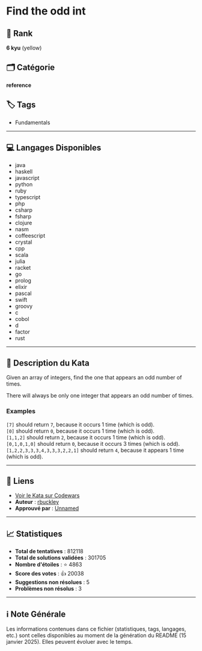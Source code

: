 # Find the odd int

## 🏅 Rank
**6 kyu** (yellow)

## 🗂️ Catégorie
**reference**

## 🏷️ Tags
- Fundamentals

---

## 💻 Langages Disponibles
- java
- haskell
- javascript
- python
- ruby
- typescript
- php
- csharp
- fsharp
- clojure
- nasm
- coffeescript
- crystal
- cpp
- scala
- julia
- racket
- go
- prolog
- elixir
- pascal
- swift
- groovy
- c
- cobol
- d
- factor
- rust

---

## 📜 Description du Kata

Given an array of integers, find the one that appears an odd number of times.

There will always be only one integer that appears an odd number of times.


### Examples

`[7]` should return `7`, because it occurs 1 time (which is odd).  
`[0]` should return `0`, because it occurs 1 time (which is odd).  
`[1,1,2]` should return `2`, because it occurs 1 time (which is odd).  
`[0,1,0,1,0]` should return `0`, because it occurs 3 times (which is odd).  
`[1,2,2,3,3,3,4,3,3,3,2,2,1]` should return `4`, because it appears 1 time (which is odd).


---

## 🔗 Liens
- [Voir le Kata sur Codewars](https://www.codewars.com/kata/54da5a58ea159efa38000836)
- **Auteur** : [rbuckley](https://www.codewars.com/users/rbuckley)
- **Approuvé par** : [Unnamed](https://www.codewars.com/users/Unnamed)

---

## 📈 Statistiques
- **Total de tentatives** : 812118
- **Total de solutions validées** : 301705
- **Nombre d'étoiles** : ⭐ 4863
- **Score des votes** : 👍 20038
- **Suggestions non résolues** : 5
- **Problèmes non résolus** : 3

---

## ℹ️ Note Générale
Les informations contenues dans ce fichier (statistiques, tags, langages, etc.) sont celles disponibles au moment de la génération du README (15 janvier 2025). Elles peuvent évoluer avec le temps.
